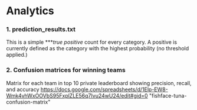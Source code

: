 # Analytics

### 1. prediction_results.txt

This is a simple ****true positive* count for every category.
A positive is currently defined as the category with the 
highest probability (no threshold applied.)


### 2. Confusion matrices for winning teams

Matrix for each team in top 10 private leaderboard showing
precision, recall, and accuracy
https://docs.google.com/spreadsheets/d/1Elp-EW8-Wmk4vhWxOOVbS95FxplZLE56q7Ivu24wU24/edit#gid=0 "fishface-tuna-confusion-matrix"
